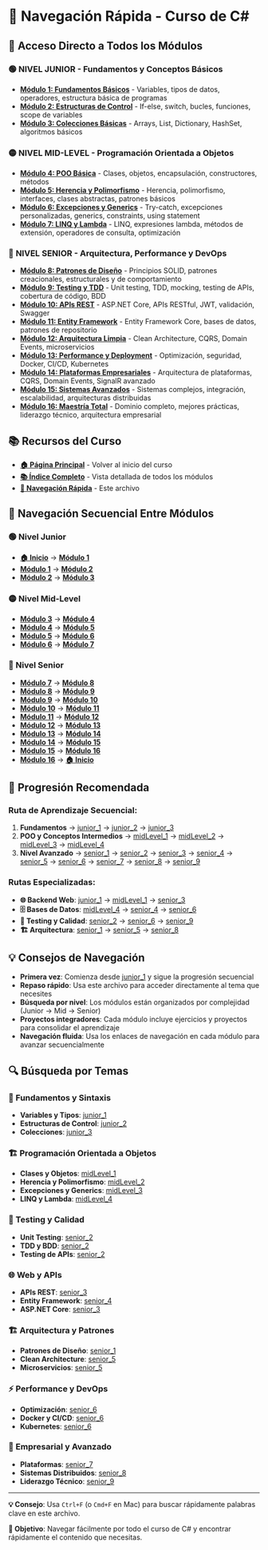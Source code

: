 # 🧭 Navegación Rápida - Curso de C#

## 🎯 Acceso Directo a Todos los Módulos

### 🟢 **NIVEL JUNIOR** - Fundamentos y Conceptos Básicos
- **[Módulo 1: Fundamentos Básicos](junior_1/README.md)** - Variables, tipos de datos, operadores, estructura básica de programas
- **[Módulo 2: Estructuras de Control](junior_2/README.md)** - If-else, switch, bucles, funciones, scope de variables
- **[Módulo 3: Colecciones Básicas](junior_3/README.md)** - Arrays, List<T>, Dictionary, HashSet, algoritmos básicos

### 🟡 **NIVEL MID-LEVEL** - Programación Orientada a Objetos
- **[Módulo 4: POO Básica](midLevel_1/README.md)** - Clases, objetos, encapsulación, constructores, métodos
- **[Módulo 5: Herencia y Polimorfismo](midLevel_2/README.md)** - Herencia, polimorfismo, interfaces, clases abstractas, patrones básicos
- **[Módulo 6: Excepciones y Generics](midLevel_3/README.md)** - Try-catch, excepciones personalizadas, generics, constraints, using statement
- **[Módulo 7: LINQ y Lambda](midLevel_4/README.md)** - LINQ, expresiones lambda, métodos de extensión, operadores de consulta, optimización

### 🔴 **NIVEL SENIOR** - Arquitectura, Performance y DevOps
- **[Módulo 8: Patrones de Diseño](senior_1/README.md)** - Principios SOLID, patrones creacionales, estructurales y de comportamiento
- **[Módulo 9: Testing y TDD](senior_2/README.md)** - Unit testing, TDD, mocking, testing de APIs, cobertura de código, BDD
- **[Módulo 10: APIs REST](senior_3/README.md)** - ASP.NET Core, APIs RESTful, JWT, validación, Swagger
- **[Módulo 11: Entity Framework](senior_4/README.md)** - Entity Framework Core, bases de datos, patrones de repositorio
- **[Módulo 12: Arquitectura Limpia](senior_5/README.md)** - Clean Architecture, CQRS, Domain Events, microservicios
- **[Módulo 13: Performance y Deployment](senior_6/README.md)** - Optimización, seguridad, Docker, CI/CD, Kubernetes
- **[Módulo 14: Plataformas Empresariales](senior_7/README.md)** - Arquitectura de plataformas, CQRS, Domain Events, SignalR avanzado
- **[Módulo 15: Sistemas Avanzados](senior_8/README.md)** - Sistemas complejos, integración, escalabilidad, arquitecturas distribuidas
- **[Módulo 16: Maestría Total](senior_9/README.md)** - Dominio completo, mejores prácticas, liderazgo técnico, arquitectura empresarial

## 📚 Recursos del Curso

- **[🏠 Página Principal](../README.md)** - Volver al inicio del curso
- **[📚 Índice Completo](INDICE_COMPLETO.md)** - Vista detallada de todos los módulos
- **[🧭 Navegación Rápida](NAVEGACION_RAPIDA.md)** - Este archivo

## 🧭 Navegación Secuencial Entre Módulos

### **🟢 Nivel Junior**
- **[🏠 Inicio](../README.md)** → **[Módulo 1](junior_1/README.md)**
- **[Módulo 1](junior_1/README.md)** → **[Módulo 2](junior_2/README.md)**
- **[Módulo 2](junior_2/README.md)** → **[Módulo 3](junior_3/README.md)**

### **🟡 Nivel Mid-Level**
- **[Módulo 3](junior_3/README.md)** → **[Módulo 4](midLevel_1/README.md)**
- **[Módulo 4](midLevel_1/README.md)** → **[Módulo 5](midLevel_2/README.md)**
- **[Módulo 5](midLevel_2/README.md)** → **[Módulo 6](midLevel_3/README.md)**
- **[Módulo 6](midLevel_3/README.md)** → **[Módulo 7](midLevel_4/README.md)**

### **🔴 Nivel Senior**
- **[Módulo 7](midLevel_4/README.md)** → **[Módulo 8](senior_1/README.md)**
- **[Módulo 8](senior_1/README.md)** → **[Módulo 9](senior_2/README.md)**
- **[Módulo 9](senior_2/README.md)** → **[Módulo 10](senior_3/README.md)**
- **[Módulo 10](senior_3/README.md)** → **[Módulo 11](senior_4/README.md)**
- **[Módulo 11](senior_4/README.md)** → **[Módulo 12](senior_5/README.md)**
- **[Módulo 12](senior_5/README.md)** → **[Módulo 13](senior_6/README.md)**
- **[Módulo 13](senior_6/README.md)** → **[Módulo 14](senior_7/README.md)**
- **[Módulo 14](senior_7/README.md)** → **[Módulo 15](senior_8/README.md)**
- **[Módulo 15](senior_8/README.md)** → **[Módulo 16](senior_9/README.md)**
- **[Módulo 16](senior_9/README.md)** → **[🏠 Inicio](../README.md)**

## 🚀 Progresión Recomendada

### **Ruta de Aprendizaje Secuencial:**
1. **Fundamentos** → [junior_1](junior_1/README.md) → [junior_2](junior_2/README.md) → [junior_3](junior_3/README.md)
2. **POO y Conceptos Intermedios** → [midLevel_1](midLevel_1/README.md) → [midLevel_2](midLevel_2/README.md) → [midLevel_3](midLevel_3/README.md) → [midLevel_4](midLevel_4/README.md)
3. **Nivel Avanzado** → [senior_1](senior_1/README.md) → [senior_2](senior_2/README.md) → [senior_3](senior_3/README.md) → [senior_4](senior_4/README.md) → [senior_5](senior_5/README.md) → [senior_6](senior_6/README.md) → [senior_7](senior_7/README.md) → [senior_8](senior_8/README.md) → [senior_9](senior_9/README.md)

### **Rutas Especializadas:**
- **🌐 Backend Web**: [junior_1](junior_1/README.md) → [midLevel_1](midLevel_1/README.md) → [senior_3](senior_3/README.md)
- **🗄️ Bases de Datos**: [midLevel_4](midLevel_4/README.md) → [senior_4](senior_4/README.md) → [senior_6](senior_6/README.md)
- **🧪 Testing y Calidad**: [senior_2](senior_2/README.md) → [senior_6](senior_6/README.md) → [senior_9](senior_9/README.md)
- **🏗️ Arquitectura**: [senior_1](senior_1/README.md) → [senior_5](senior_5/README.md) → [senior_8](senior_8/README.md)

## 💡 Consejos de Navegación

- **Primera vez**: Comienza desde [junior_1](junior_1/README.md) y sigue la progresión secuencial
- **Repaso rápido**: Usa este archivo para acceder directamente al tema que necesites
- **Búsqueda por nivel**: Los módulos están organizados por complejidad (Junior → Mid → Senior)
- **Proyectos integradores**: Cada módulo incluye ejercicios y proyectos para consolidar el aprendizaje
- **Navegación fluida**: Usa los enlaces de navegación en cada módulo para avanzar secuencialmente

## 🔍 Búsqueda por Temas

### **🚀 Fundamentos y Sintaxis**
- **Variables y Tipos**: [junior_1](junior_1/README.md)
- **Estructuras de Control**: [junior_2](junior_2/README.md)
- **Colecciones**: [junior_3](junior_3/README.md)

### **🏗️ Programación Orientada a Objetos**
- **Clases y Objetos**: [midLevel_1](midLevel_1/README.md)
- **Herencia y Polimorfismo**: [midLevel_2](midLevel_2/README.md)
- **Excepciones y Generics**: [midLevel_3](midLevel_3/README.md)
- **LINQ y Lambda**: [midLevel_4](midLevel_4/README.md)

### **🧪 Testing y Calidad**
- **Unit Testing**: [senior_2](senior_2/README.md)
- **TDD y BDD**: [senior_2](senior_2/README.md)
- **Testing de APIs**: [senior_2](senior_2/README.md)

### **🌐 Web y APIs**
- **APIs REST**: [senior_3](senior_3/README.md)
- **Entity Framework**: [senior_4](senior_4/README.md)
- **ASP.NET Core**: [senior_3](senior_3/README.md)

### **🏗️ Arquitectura y Patrones**
- **Patrones de Diseño**: [senior_1](senior_1/README.md)
- **Clean Architecture**: [senior_5](senior_5/README.md)
- **Microservicios**: [senior_5](senior_5/README.md)

### **⚡ Performance y DevOps**
- **Optimización**: [senior_6](senior_6/README.md)
- **Docker y CI/CD**: [senior_6](senior_6/README.md)
- **Kubernetes**: [senior_6](senior_6/README.md)

### **🏢 Empresarial y Avanzado**
- **Plataformas**: [senior_7](senior_7/README.md)
- **Sistemas Distribuidos**: [senior_8](senior_8/README.md)
- **Liderazgo Técnico**: [senior_9](senior_9/README.md)

---

**💡 Consejo**: Usa `Ctrl+F` (o `Cmd+F` en Mac) para buscar rápidamente palabras clave en este archivo.

**🎯 Objetivo**: Navegar fácilmente por todo el curso de C# y encontrar rápidamente el contenido que necesitas.
